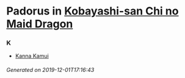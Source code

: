 # Padorus in [Kobayashi-san Chi no Maid Dragon](https://myanimelist.net/manga/80119/Kobayashi-san_Chi_no_Maid_Dragon)

### K
* [Kanna Kamui](https://github.com/shadow578/Project-Padoru/blob/master/table-of-contents/characters/KannaKamui.md)

###### Generated on 2019-12-01T17:16:43
